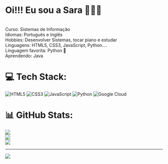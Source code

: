 ###                             






# Oi!!! Eu sou a Sara 🌺🍃👋
<br>Curso: Sistemas de Informação<br>Idiomas: Português e Inglês<br>Hobbies: Desenvolver Sistemas, tocar piano e estudar<br>Linguagens: HTML5, CSS3, JavaScript, Python....<br>Linguagem favorita: Python 🐍<br>Aprendendo: Java


# 💻 Tech Stack:
![HTML5](https://img.shields.io/badge/html5-%23E34F26.svg?style=for-the-badge&logo=html5&logoColor=white) ![CSS3](https://img.shields.io/badge/css3-%231572B6.svg?style=for-the-badge&logo=css3&logoColor=white) ![JavaScript](https://img.shields.io/badge/javascript-%23323330.svg?style=for-the-badge&logo=javascript&logoColor=%23F7DF1E) ![Python](https://img.shields.io/badge/python-3670A0?style=for-the-badge&logo=python&logoColor=ffdd54) ![Google Cloud](https://img.shields.io/badge/GoogleCloud-%234285F4.svg?style=for-the-badge&logo=google-cloud&logoColor=white)
# 📊 GitHub Stats:
![](https://github-readme-stats.vercel.app/api?username=Saraa-Github&theme=dark&hide_border=false&include_all_commits=true&count_private=true)<br/>
![](https://github-readme-streak-stats.herokuapp.com/?user=Saraa-Github&theme=dark&hide_border=false)<br/>
![](https://github-readme-stats.vercel.app/api/top-langs/?username=Saraa-Github&theme=dark&hide_border=false&include_all_commits=true&count_private=true&layout=compact)

---
[![](https://visitcount.itsvg.in/api?id=Saraa-Github&icon=0&color=0)](https://visitcount.itsvg.in)

<!-- Proudly created with GPRM ( https://gprm.itsvg.in ) -->

